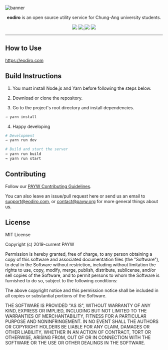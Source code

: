 ![banner](https://user-images.githubusercontent.com/19797697/62412275-ebaf3f80-b63a-11e9-8363-5d226ad57351.png)

<p align="center"><b>eodiro</b> is an open source utility service for Chung-Ang university students.</p>

<p align="center">
  <img src="https://img.shields.io/github/license/paywteam/eodiro" />
  <a href="https://github.com/paywteam/eodiro/actions">
    <img src="https://github.com/paywteam/eodiro/workflows/CI/badge.svg" />
  </a>
  <img src="https://img.shields.io/github/v/release/paywteam/eodiro" />
  <img src="https://img.shields.io/github/stars/paywteam/eodiro?style=social" />
</p>

---

## How to Use

https://eodiro.com

## Build Instructions

1. You must install Node.js and Yarn before following the steps below.

2. Download or clone the repository.

3. Go to the project's root directory and install dependencies.

```zsh
→ yarn install
```

4. Happy developing

```zsh
# Development
→ yarn run dev
```

```zsh
# Build and start the server
→ yarn run build
→ yarn run start
```

## Contributing

Follow our [PAYW Contributing Guidelines](https://github.com/paywteam/contributing-guidelines).

You can also leave an issue/pull request here or send us an email to support@eodiro.com, or contact@payw.org for more general things about us.

## License

MIT License

Copyright (c) 2019-current PAYW

Permission is hereby granted, free of charge, to any person obtaining a copy
of this software and associated documentation files (the "Software"), to deal
in the Software without restriction, including without limitation the rights
to use, copy, modify, merge, publish, distribute, sublicense, and/or sell
copies of the Software, and to permit persons to whom the Software is
furnished to do so, subject to the following conditions:

The above copyright notice and this permission notice shall be included in all
copies or substantial portions of the Software.

THE SOFTWARE IS PROVIDED "AS IS", WITHOUT WARRANTY OF ANY KIND, EXPRESS OR
IMPLIED, INCLUDING BUT NOT LIMITED TO THE WARRANTIES OF MERCHANTABILITY,
FITNESS FOR A PARTICULAR PURPOSE AND NONINFRINGEMENT. IN NO EVENT SHALL THE
AUTHORS OR COPYRIGHT HOLDERS BE LIABLE FOR ANY CLAIM, DAMAGES OR OTHER
LIABILITY, WHETHER IN AN ACTION OF CONTRACT, TORT OR OTHERWISE, ARISING FROM,
OUT OF OR IN CONNECTION WITH THE SOFTWARE OR THE USE OR OTHER DEALINGS IN THE
SOFTWARE.
